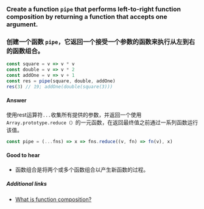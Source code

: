### Create a function `pipe` that performs left-to-right function composition by returning a function that accepts one argument.

### 创建一个函数 `pipe`，它返回一个接受一个参数的函数来执行从左到右的函数组合。

```js
const square = v => v * v
const double = v => v * 2
const addOne = v => v + 1
const res = pipe(square, double, addOne)
res(3) // 19; addOne(double(square(3)))
```

#### Answer

使用rest运算符`...`收集所有提供的参数，并返回一个使用`Array.prototype.reduce（）`的一元函数，在返回最终值之前通过一系列函数运行该值。

```js
const pipe = (...fns) => x => fns.reduce((v, fn) => fn(v), x)
```

#### Good to hear

* 函数组合是将两个或多个函数组合以产生新函数的过程。

##### Additional links

* [What is function composition?](https://medium.com/javascript-scene/master-the-javascript-interview-what-is-function-composition-20dfb109a1a0)

<!-- tags: (javascript) -->

<!-- expertise: (2) -->
